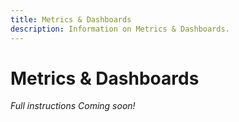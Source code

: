 ```yaml
---
title: Metrics & Dashboards
description: Information on Metrics & Dashboards.
---
```


# Metrics & Dashboards

_Full instructions Coming soon!_

